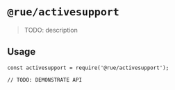 # `@rue/activesupport`

> TODO: description

## Usage

```
const activesupport = require('@rue/activesupport');

// TODO: DEMONSTRATE API
```

